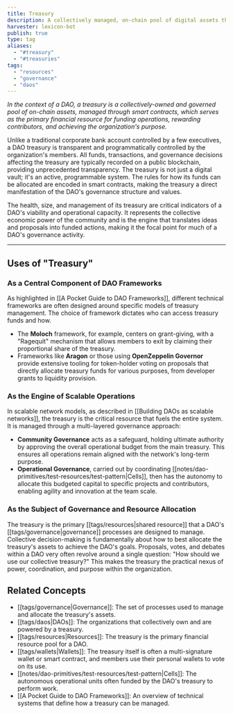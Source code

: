```yaml
---
title: Treasury
description: A collectively managed, on-chain pool of digital assets that a DAO uses to fund operations, incentivize participation, and advance its shared purpose.
harvester: lexicon-bot
publish: true
type: tag
aliases:
  - "#treasury"
  - "#treasuries"
tags:
  - "resources"
  - "governance"
  - "daos"
---
```


*In the context of a DAO, a treasury is a collectively-owned and governed pool of on-chain assets, managed through smart contracts, which serves as the primary financial resource for funding operations, rewarding contributors, and achieving the organization's purpose.*

Unlike a traditional corporate bank account controlled by a few executives, a DAO treasury is transparent and programmatically controlled by the organization's members. All funds, transactions, and governance decisions affecting the treasury are typically recorded on a public blockchain, providing unprecedented transparency. The treasury is not just a digital vault; it's an active, programmable system. The rules for how its funds can be allocated are encoded in smart contracts, making the treasury a direct manifestation of the DAO's governance structure and values.

The health, size, and management of its treasury are critical indicators of a DAO's viability and operational capacity. It represents the collective economic power of the community and is the engine that translates ideas and proposals into funded actions, making it the focal point for much of a DAO's governance activity.

---

## Uses of "Treasury"

### As a Central Component of DAO Frameworks

As highlighted in [[A Pocket Guide to DAO Frameworks]], different technical frameworks are often designed around specific models of treasury management. The choice of framework dictates who can access treasury funds and how.
- The **Moloch** framework, for example, centers on grant-giving, with a "Ragequit" mechanism that allows members to exit by claiming their proportional share of the treasury.
- Frameworks like **Aragon** or those using **OpenZeppelin Governor** provide extensive tooling for token-holder voting on proposals that directly allocate treasury funds for various purposes, from developer grants to liquidity provision.

### As the Engine of Scalable Operations

In scalable network models, as described in [[Building DAOs as scalable networks]], the treasury is the critical resource that fuels the entire system. It is managed through a multi-layered governance approach:
- **Community Governance** acts as a safeguard, holding ultimate authority by approving the overall operational budget from the main treasury. This ensures all operations remain aligned with the network's long-term purpose.
- **Operational Governance**, carried out by coordinating [[notes/dao-primitives/test-resources/test-pattern|Cells]], then has the autonomy to allocate this budgeted capital to specific projects and contributors, enabling agility and innovation at the team scale.

### As the Subject of Governance and Resource Allocation

The treasury is the primary [[tags/resources|shared resource]] that a DAO's [[tags/governance|governance]] processes are designed to manage. Collective decision-making is fundamentally about how to best allocate the treasury's assets to achieve the DAO's goals. Proposals, votes, and debates within a DAO very often revolve around a single question: "How should we use our collective treasury?" This makes the treasury the practical nexus of power, coordination, and purpose within the organization.

## Related Concepts

- [[tags/governance|Governance]]: The set of processes used to manage and allocate the treasury's assets.
- [[tags/daos|DAOs]]: The organizations that collectively own and are powered by a treasury.
- [[tags/resources|Resources]]: The treasury is the primary financial resource pool for a DAO.
- [[tags/wallets|Wallets]]: The treasury itself is often a multi-signature wallet or smart contract, and members use their personal wallets to vote on its use.
- [[notes/dao-primitives/test-resources/test-pattern|Cells]]: The autonomous operational units often funded by the DAO's treasury to perform work.
- [[A Pocket Guide to DAO Frameworks]]: An overview of technical systems that define how a treasury can be managed.